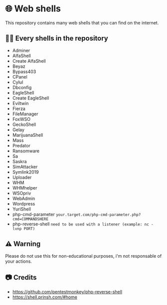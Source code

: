 
# 🌐 Web shells

This repository contains many web shells that you can find on the internet.





## 👨‍💻 Every shells in the repository

- Adminer
- AlfaShell
- Create AlfaShell
- Beyaz
- Bypass403
- CPanel
- Cylul
- Dbconfig
- EagleShell
- Create EagleShell
- Eviltwin
- Fierza
- FileManager
- FoxWSO
- GeckoShell
- Gelay
- MarijuanaShell
- Mass
- Predator
- Ransomware
- Sa
- Saskra
- SimAttacker
- Symlink2019
- Uploader
- WHM
- WHMhelper
- WSOpriv
- WebAdmin
- Wordpress
- YuriShell
- php-cmd-parameter ```your.target.com/php-cmd-parameter.php?cmd=COMMANDSHERE```
- php-reverse-shell ```need to be used with a listener (example: nc -lvnp PORT)```
## ⚠️ Warning

Please do not use this for non-educational purposes, i'm not responsable of your actions.
## 📷 Credits

- https://github.com/pentestmonkey/php-reverse-shell
- https://shell.prinsh.com/#home
